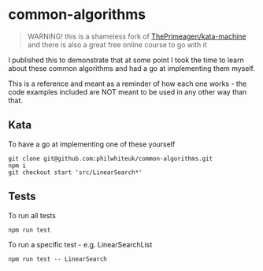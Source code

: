 # common-algorithms

> WARNING! this is a shameless fork of [ThePrimeagen/kata-machine](https://github.com/ThePrimeagen/kata-machine) and there is also a great free online course to go with it

I published this to demonstrate that at some point I took the time to learn about these common algorithms and had a go at implementing them myself.

This is a reference and meant as a reminder of how each one works - the code examples included are NOT meant to be used in any other way than that. 

## Kata

To have a go at implementing one of these yourself

    git clone git@github.com:philwhiteuk/common-algorithms.git
    npm i
    git checkout start 'src/LinearSearch*'

## Tests

To run all tests

    npm run test

To run a specific test - e.g. LinearSearchList

    npm run test -- LinearSearch
